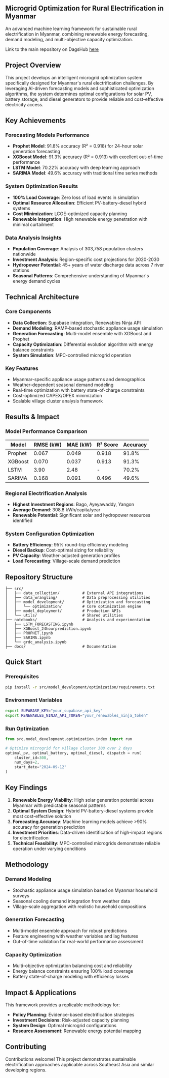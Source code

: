## Microgrid Optimization for Rural Electrification in Myanmar

An advanced machine learning framework for sustainable rural electrification in Myanmar, combining renewable energy forecasting, demand modeling, and multi-objective capacity optimization.

Link to the main repository on DagsHub [here](https://dagshub.com/Omdena/MyanmarChapter_MicroGridOptimization)

## Project Overview

This project develops an intelligent microgrid optimization system specifically designed for Myanmar's rural electrification challenges. By leveraging AI-driven forecasting models and sophisticated optimization algorithms, the system determines optimal configurations for solar PV, battery storage, and diesel generators to provide reliable and cost-effective electricity access.

## Key Achievements

### Forecasting Models Performance
- **Prophet Model**: 91.8% accuracy (R² = 0.918) for 24-hour solar generation forecasting
- **XGBoost Model**: 91.3% accuracy (R² = 0.913) with excellent out-of-time performance
- **LSTM Model**: 70.22% accuracy with deep learning approach
- **SARIMA Model**: 49.6% accuracy with traditional time series methods

### System Optimization Results
- **100% Load Coverage**: Zero loss of load events in simulation
- **Optimal Resource Allocation**: Efficient PV-battery-diesel hybrid systems
- **Cost Minimization**: LCOE-optimized capacity planning
- **Renewable Integration**: High renewable energy penetration with minimal curtailment

### Data Analysis Insights
- **Population Coverage**: Analysis of 303,758 population clusters nationwide
- **Investment Analysis**: Region-specific cost projections for 2020-2030
- **Hydropower Potential**: 45+ years of water discharge data across 7 river stations
- **Seasonal Patterns**: Comprehensive understanding of Myanmar's energy demand cycles

## Technical Architecture

### Core Components
- **Data Collection**: Supabase integration, Renewables Ninja API
- **Demand Modeling**: RAMP-based stochastic appliance usage simulation
- **Generation Forecasting**: Multi-model ensemble with XGBoost and Prophet
- **Capacity Optimization**: Differential evolution algorithm with energy balance constraints
- **System Simulation**: MPC-controlled microgrid operation

### Key Features
- Myanmar-specific appliance usage patterns and demographics
- Weather-dependent seasonal demand modeling
- Real-time optimization with battery state-of-charge constraints
- Cost-optimized CAPEX/OPEX minimization
- Scalable village cluster analysis framework

## Results & Impact

### Model Performance Comparison
| Model | RMSE (kW) | MAE (kW) | R² Score | Accuracy |
|-------|-----------|----------|----------|----------|
| Prophet | 0.067 | 0.049 | 0.918 | 91.8% |
| XGBoost | 0.070 | 0.037 | 0.913 | 91.3% |
| LSTM | 3.90 | 2.48 | - | 70.2% |
| SARIMA | 0.168 | 0.091 | 0.496 | 49.6% |

### Regional Electrification Analysis
- **Highest Investment Regions**: Bago, Ayeyawaddy, Yangon
- **Average Demand**: 308.8 kWh/capita/year
- **Renewable Potential**: Significant solar and hydropower resources identified

### System Configuration Optimization
- **Battery Efficiency**: 95% round-trip efficiency modeling
- **Diesel Backup**: Cost-optimal sizing for reliability
- **PV Capacity**: Weather-adjusted generation profiles
- **Load Forecasting**: Village-scale demand prediction

## Repository Structure

```
├── src/
│   ├── data_collection/          # External API integrations
│   ├── data_wrangling/           # Data preprocessing utilities
│   ├── model_development/        # Optimization and forecasting
│   │   └── optimization/         # Core optimization engine
│   ├── model_deployment/         # Production APIs
│   └── utils/                    # Shared utilities
├── notebooks/                    # Analysis and experimentation
│   ├── LSTM_FORECASTING.ipynb
│   ├── XGBoost_24hourprediction.ipynb
│   ├── PROPHET.ipynb
│   ├── SARIMA.ipynb
│   └── grdc_analysis.ipynb
├── docs/                         # Documentation
```

## Quick Start

### Prerequisites
```bash
pip install -r src/model_development/optimization/requirements.txt
```

### Environment Variables
```bash
export SUPABASE_KEY="your_supabase_api_key"
export RENEWABLES_NINJA_API_TOKEN="your_renewables_ninja_token"
```

### Run Optimization
```python
from src.model_development.optimization.index import run

# Optimize microgrid for village cluster 308 over 2 days
optimal_pv, optimal_battery, optimal_diesel, dispatch = run(
    cluster_id=308, 
    num_days=2, 
    start_date="2024-09-12"
)
```

## Key Findings

1. **Renewable Energy Viability**: High solar generation potential across Myanmar with predictable seasonal patterns
2. **Optimal System Design**: Hybrid PV-battery-diesel systems provide most cost-effective solution
3. **Forecasting Accuracy**: Machine learning models achieve >90% accuracy for generation prediction
4. **Investment Priorities**: Data-driven identification of high-impact regions for electrification
5. **Technical Feasibility**: MPC-controlled microgrids demonstrate reliable operation under varying conditions

## Methodology

### Demand Modeling
- Stochastic appliance usage simulation based on Myanmar household surveys
- Seasonal cooling demand integration from weather data
- Village-scale aggregation with realistic household compositions

### Generation Forecasting
- Multi-model ensemble approach for robust predictions
- Feature engineering with weather variables and lag features
- Out-of-time validation for real-world performance assessment

### Capacity Optimization
- Multi-objective optimization balancing cost and reliability
- Energy balance constraints ensuring 100% load coverage
- Battery state-of-charge modeling with efficiency losses

## Impact & Applications

This framework provides a replicable methodology for:
- **Policy Planning**: Evidence-based electrification strategies
- **Investment Decisions**: Risk-adjusted capacity planning
- **System Design**: Optimal microgrid configurations
- **Resource Assessment**: Renewable energy potential mapping

## Contributing

Contributions welcome! This project demonstrates sustainable electrification approaches applicable across Southeast Asia and similar developing regions.
